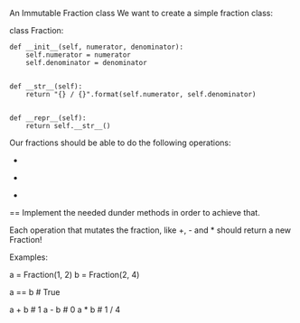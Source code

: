 An Immutable Fraction class
We want to create a simple fraction class:

class Fraction:

    def __init__(self, numerator, denominator):
        self.numerator = numerator
        self.denominator = denominator


    def __str__(self):
        return "{} / {}".format(self.numerator, self.denominator)


    def __repr__(self):
        return self.__str__()
Our fractions should be able to do the following operations:

+
-
*
==
Implement the needed dunder methods in order to achieve that.

Each operation that mutates the fraction, like +, - and * should return a new Fraction!

Examples:

a = Fraction(1, 2)
b = Fraction(2, 4)

a == b # True

a + b # 1
a - b # 0
a * b # 1 / 4
